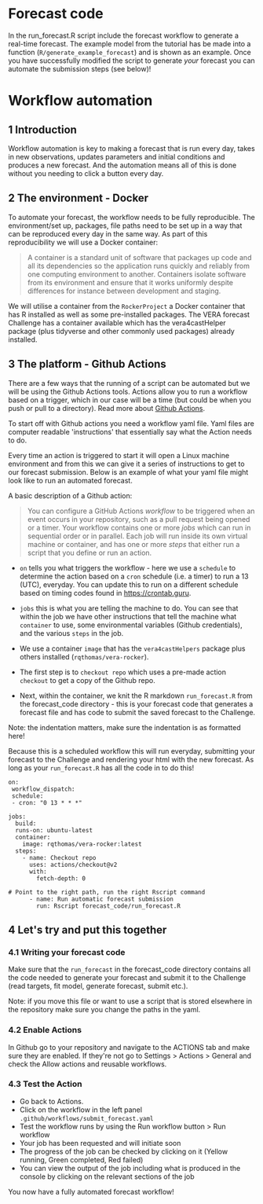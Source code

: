 # Forecast code

In the run_forecast.R script include the forecast workflow to generate a real-time forecast. The example model from the tutorial has be made into a function (`R/generate_example_forecast`) and is shown as an example. Once you have successfully modified the script to generate *your* forecast you can automate the submission steps (see below)!

# Workflow automation

## 1 Introduction

Workflow automation is key to making a forecast that is run every day, takes in new observations, updates parameters and initial conditions and produces a new forecast. And the automation means all of this is done without you needing to click a button every day.

## 2 The environment - Docker

To automate your forecast, the workflow needs to be fully reproducible. The environment/set up, packages, file paths need to be set up in a way that can be reproduced every day in the same way. As part of this reproducibility we will use a Docker container:

> A container is a standard unit of software that packages up code and all its dependencies so the application runs quickly and reliably from one computing environment to another. Containers isolate software from its environment and ensure that it works uniformly despite differences for instance between development and staging.

We will utilise a container from the `RockerProject` a Docker container that has R installed as well as some pre-installed packages. The VERA forecast Challenge has a container available which has the vera4castHelper package (plus tidyverse and other commonly used packages) already installed.

## 3 The platform - Github Actions

There are a few ways that the running of a script can be automated but we will be using the Github Actions tools. Actions allow you to run a workflow based on a trigger, which in our case will be a time (but could be when you push or pull to a directory). Read more about [Github Actions](https://docs.github.com/en/actions/learn-github-actions/understanding-github-actions).

To start off with Github actions you need a workflow yaml file. Yaml files are computer readable 'instructions' that essentially say what the Action needs to do.

Every time an action is triggered to start it will open a Linux machine environment and from this we can give it a series of instructions to get to our forecast submission. Below is an example of what your yaml file might look like to run an automated forecast.

A basic description of a Github action:

> You can configure a GitHub Actions *workflow* to be triggered when an event occurs in your repository, such as a pull request being opened or a timer. Your workflow contains one or more *jobs* which can run in sequential order or in parallel. Each job will run inside its own virtual machine or container, and has one or more *steps* that either run a script that you define or run an action.

-   `on` tells you what triggers the workflow - here we use a `schedule` to determine the action based on a `cron` schedule (i.e. a timer) to run a 13 (UTC), everyday. You can update this to run on a different schedule based on timing codes found in <https://crontab.guru>.

-   `jobs` this is what you are telling the machine to do. You can see that within the job we have other instructions that tell the machine what `container` to use, some environmental variables (Github credentials), and the various `steps` in the job.

-   We use a container `image` that has the `vera4castHelpers` package plus others installed (`rqthomas/vera-rocker`).

-   The first step is to `checkout repo` which uses a pre-made action `checkout` to get a copy of the Github repo.

-   Next, within the container, we knit the R markdown `run_forecast.R` from the forecast_code directory - this is your forecast code that generates a forecast file and has code to submit the saved forecast to the Challenge.

Note: the indentation matters, make sure the indentation is as formatted here!

Because this is a scheduled workflow this will run everyday, submitting your forecast to the Challenge and rendering your html with the new forecast. As long as your `run_forecast.R` has all the code in to do this!

```         
on:
 workflow_dispatch:
 schedule:
 - cron: "0 13 * * *"

jobs:
  build:
  runs-on: ubuntu-latest
  container:
    image: rqthomas/vera-rocker:latest
  steps:
    - name: Checkout repo
      uses: actions/checkout@v2
      with:
        fetch-depth: 0

# Point to the right path, run the right Rscript command
      - name: Run automatic forecast submission
        run: Rscript forecast_code/run_forecast.R 
```

## 4 Let's try and put this together

### 4.1 Writing your forecast code

Make sure that the `run_forecast` in the forecast_code directory contains all the code needed to generate your forecast and submit it to the Challenge (read targets, fit model, generate forecast, submit etc.).

Note: if you move this file or want to use a script that is stored elsewhere in the repository make sure you change the paths in the yaml.

### 4.2 Enable Actions

In Github go to your repository and navigate to the ACTIONS tab and make sure they are enabled. If they're not go to Settings \> Actions \> General and check the Allow actions and reusable workflows.

### 4.3 Test the Action

-   Go back to Actions.
-   Click on the workflow in the left panel `.github/workflows/submit_forecast.yaml`
-   Test the workflow runs by using the Run workflow button \> Run workflow
-   Your job has been requested and will initiate soon
-   The progress of the job can be checked by clicking on it (Yellow running, Green completed, Red failed)
-   You can view the output of the job including what is produced in the console by clicking on the relevant sections of the job

You now have a fully automated forecast workflow!
